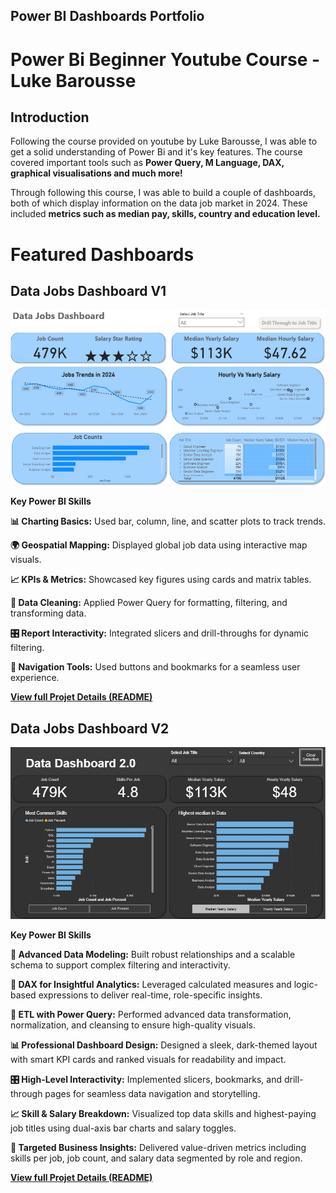 ## Power BI Dashboards Portfolio

# Power Bi Beginner Youtube Course - Luke Barousse

## Introduction

Following the course provided on youtube by Luke Barousse, I was able to get a solid understanding of Power Bi and it's key features. The course covered important tools such as **Power Query, M Language, DAX, graphical visualisations and much more!**

Through following this course, I was able to build a couple of dashboards, both of which display information on the data job market in 2024. These included **metrics such as median pay, skills, country and education level.**

# Featured Dashboards

## Data Jobs Dashboard V1

![Data Jobs DB GIF](images/Project1_Page1.PNG)

**Key Power BI Skills**

**📊 Charting Basics:** Used bar, column, line, and scatter plots to track trends.

**🌍 Geospatial Mapping:** Displayed global job data using interactive map visuals.

**📈 KPIs & Metrics:** Showcased key figures using cards and matrix tables.

**🧪 Data Cleaning:** Applied Power Query for formatting, filtering, and transforming data.

**🎛️ Report Interactivity:** Integrated slicers and drill-throughs for dynamic filtering.

**🔄 Navigation Tools:** Used buttons and bookmarks for a seamless user experience.

[**View full Projet Details (README)**](/Data_Jobs_v1/README.md)

## Data Jobs Dashboard V2

![Data Jobs 2.0](images/Project2_Page1.jpg)

**Key Power BI Skills**

**🧠 Advanced Data Modeling:**
Built robust relationships and a scalable schema to support complex filtering and interactivity.

**🔧 DAX for Insightful Analytics:**
Leveraged calculated measures and logic-based expressions to deliver real-time, role-specific insights.

**🧼 ETL with Power Query:**
Performed advanced data transformation, normalization, and cleansing to ensure high-quality visuals.

**📊 Professional Dashboard Design:**
Designed a sleek, dark-themed layout with smart KPI cards and ranked visuals for readability and impact.

**🎛️ High-Level Interactivity:**
Implemented slicers, bookmarks, and drill-through pages for seamless data navigation and storytelling.

**📈 Skill & Salary Breakdown:**
Visualized top data skills and highest-paying job titles using dual-axis bar charts and salary toggles.

**📍 Targeted Business Insights:**
Delivered value-driven metrics including skills per job, job count, and salary data segmented by role and region.

[**View full Projet Details (README)**](/Data_Jobs_v2/README.md)